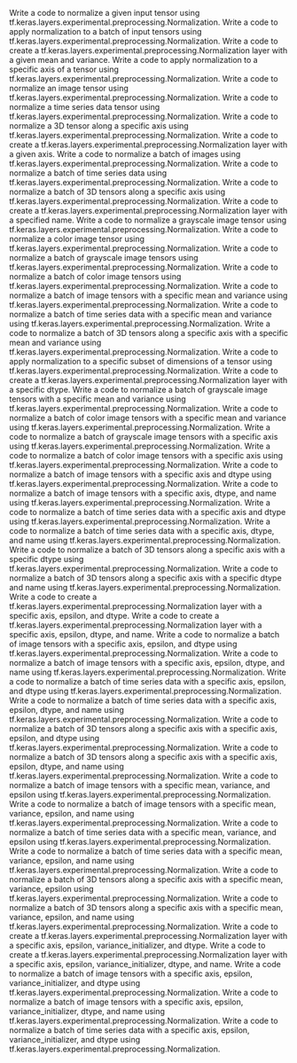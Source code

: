 Write a code to normalize a given input tensor using tf.keras.layers.experimental.preprocessing.Normalization.
Write a code to apply normalization to a batch of input tensors using tf.keras.layers.experimental.preprocessing.Normalization.
Write a code to create a tf.keras.layers.experimental.preprocessing.Normalization layer with a given mean and variance.
Write a code to apply normalization to a specific axis of a tensor using tf.keras.layers.experimental.preprocessing.Normalization.
Write a code to normalize an image tensor using tf.keras.layers.experimental.preprocessing.Normalization.
Write a code to normalize a time series data tensor using tf.keras.layers.experimental.preprocessing.Normalization.
Write a code to normalize a 3D tensor along a specific axis using tf.keras.layers.experimental.preprocessing.Normalization.
Write a code to create a tf.keras.layers.experimental.preprocessing.Normalization layer with a given axis.
Write a code to normalize a batch of images using tf.keras.layers.experimental.preprocessing.Normalization.
Write a code to normalize a batch of time series data using tf.keras.layers.experimental.preprocessing.Normalization.
Write a code to normalize a batch of 3D tensors along a specific axis using tf.keras.layers.experimental.preprocessing.Normalization.
Write a code to create a tf.keras.layers.experimental.preprocessing.Normalization layer with a specified name.
Write a code to normalize a grayscale image tensor using tf.keras.layers.experimental.preprocessing.Normalization.
Write a code to normalize a color image tensor using tf.keras.layers.experimental.preprocessing.Normalization.
Write a code to normalize a batch of grayscale image tensors using tf.keras.layers.experimental.preprocessing.Normalization.
Write a code to normalize a batch of color image tensors using tf.keras.layers.experimental.preprocessing.Normalization.
Write a code to normalize a batch of image tensors with a specific mean and variance using tf.keras.layers.experimental.preprocessing.Normalization.
Write a code to normalize a batch of time series data with a specific mean and variance using tf.keras.layers.experimental.preprocessing.Normalization.
Write a code to normalize a batch of 3D tensors along a specific axis with a specific mean and variance using tf.keras.layers.experimental.preprocessing.Normalization.
Write a code to apply normalization to a specific subset of dimensions of a tensor using tf.keras.layers.experimental.preprocessing.Normalization.
Write a code to create a tf.keras.layers.experimental.preprocessing.Normalization layer with a specific dtype.
Write a code to normalize a batch of grayscale image tensors with a specific mean and variance using tf.keras.layers.experimental.preprocessing.Normalization.
Write a code to normalize a batch of color image tensors with a specific mean and variance using tf.keras.layers.experimental.preprocessing.Normalization.
Write a code to normalize a batch of grayscale image tensors with a specific axis using tf.keras.layers.experimental.preprocessing.Normalization.
Write a code to normalize a batch of color image tensors with a specific axis using tf.keras.layers.experimental.preprocessing.Normalization.
Write a code to normalize a batch of image tensors with a specific axis and dtype using tf.keras.layers.experimental.preprocessing.Normalization.
Write a code to normalize a batch of image tensors with a specific axis, dtype, and name using tf.keras.layers.experimental.preprocessing.Normalization.
Write a code to normalize a batch of time series data with a specific axis and dtype using tf.keras.layers.experimental.preprocessing.Normalization.
Write a code to normalize a batch of time series data with a specific axis, dtype, and name using tf.keras.layers.experimental.preprocessing.Normalization.
Write a code to normalize a batch of 3D tensors along a specific axis with a specific dtype using tf.keras.layers.experimental.preprocessing.Normalization.
Write a code to normalize a batch of 3D tensors along a specific axis with a specific dtype and name using tf.keras.layers.experimental.preprocessing.Normalization.
Write a code to create a tf.keras.layers.experimental.preprocessing.Normalization layer with a specific axis, epsilon, and dtype.
Write a code to create a tf.keras.layers.experimental.preprocessing.Normalization layer with a specific axis, epsilon, dtype, and name.
Write a code to normalize a batch of image tensors with a specific axis, epsilon, and dtype using tf.keras.layers.experimental.preprocessing.Normalization.
Write a code to normalize a batch of image tensors with a specific axis, epsilon, dtype, and name using tf.keras.layers.experimental.preprocessing.Normalization.
Write a code to normalize a batch of time series data with a specific axis, epsilon, and dtype using tf.keras.layers.experimental.preprocessing.Normalization.
Write a code to normalize a batch of time series data with a specific axis, epsilon, dtype, and name using tf.keras.layers.experimental.preprocessing.Normalization.
Write a code to normalize a batch of 3D tensors along a specific axis with a specific axis, epsilon, and dtype using tf.keras.layers.experimental.preprocessing.Normalization.
Write a code to normalize a batch of 3D tensors along a specific axis with a specific axis, epsilon, dtype, and name using tf.keras.layers.experimental.preprocessing.Normalization.
Write a code to normalize a batch of image tensors with a specific mean, variance, and epsilon using tf.keras.layers.experimental.preprocessing.Normalization.
Write a code to normalize a batch of image tensors with a specific mean, variance, epsilon, and name using tf.keras.layers.experimental.preprocessing.Normalization.
Write a code to normalize a batch of time series data with a specific mean, variance, and epsilon using tf.keras.layers.experimental.preprocessing.Normalization.
Write a code to normalize a batch of time series data with a specific mean, variance, epsilon, and name using tf.keras.layers.experimental.preprocessing.Normalization.
Write a code to normalize a batch of 3D tensors along a specific axis with a specific mean, variance, epsilon using tf.keras.layers.experimental.preprocessing.Normalization.
Write a code to normalize a batch of 3D tensors along a specific axis with a specific mean, variance, epsilon, and name using tf.keras.layers.experimental.preprocessing.Normalization.
Write a code to create a tf.keras.layers.experimental.preprocessing.Normalization layer with a specific axis, epsilon, variance_initializer, and dtype.
Write a code to create a tf.keras.layers.experimental.preprocessing.Normalization layer with a specific axis, epsilon, variance_initializer, dtype, and name.
Write a code to normalize a batch of image tensors with a specific axis, epsilon, variance_initializer, and dtype using tf.keras.layers.experimental.preprocessing.Normalization.
Write a code to normalize a batch of image tensors with a specific axis, epsilon, variance_initializer, dtype, and name using tf.keras.layers.experimental.preprocessing.Normalization.
Write a code to normalize a batch of time series data with a specific axis, epsilon, variance_initializer, and dtype using tf.keras.layers.experimental.preprocessing.Normalization.